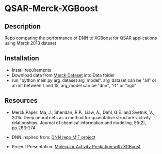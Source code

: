 # QSAR-Merck-XGBoost

## Description
Repo comparing the performance of DNN to XGBoost for QSAR applications using Merck 2013 dataset

## Installation
- Install requirements
- Download data from [Merck Dataset](https://www.kaggle.com/c/MerckActivity/data "Merck Dataset") into Data folder
- run "python main.py arg_dataset arg_model". arg_dataset can be "all" or an int between 1 and 15, arg_model can be "dnn", "rf" or "xgb"

## Resources
- Merck Paper:
Ma, J., Sheridan, R.P., Liaw, A., Dahl, G.E. and Svetnik, V., 2015. Deep neural nets as a method for quantitative structure–activity relationships. Journal of chemical information and modeling, 55(2), pp.263-274.

- DNN inspired from:
[DNN repo MIT project](https://github.com/RuwanT/merck/blob/master/custom_networks.py)

- Project Presentation:
[Molecular Activity Prediction with XGBoost](https://docs.google.com/presentation/d/e/2PACX-1vRN4hVoXzNEVSYAOq9eYWDQxudlwCAL2GNW9Mx1D7ScT6pOXDTEmxUOeV_jnOo__zi9hKX_yoLPq0R6/pub?start=false&loop=false&delayms=3000)
